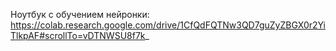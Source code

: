 
Ноутбук с обучением нейронки: 
  https://colab.research.google.com/drive/1CfQdFQTNw3QD7guZyZBGX0r2YiTlkpAF#scrollTo=vDTNWSU8f7k_

